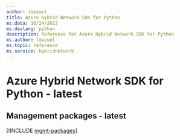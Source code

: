 ```yaml
---
author: lmazuel
title: Azure Hybrid Network SDK for Python
ms.data: 10/24/2022
ms.devlang: python
description: Reference for Azure Hybrid Network SDK for Python
ms.author: lmazuel
ms.topic: reference
ms.service: hybridnetwork
---
```

# Azure Hybrid Network SDK for Python - latest

## Management packages - latest
[!INCLUDE [mgmt-packages](hybrid-network-mgmt-index.md)]